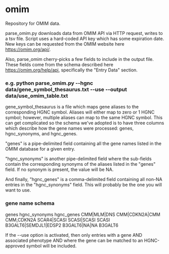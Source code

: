 # omim

Repository for OMIM data.

parse_omim.py downloads data from OMIM API via HTTP request, writes to a tsv file. Script uses a hard-coded API key which has some expiration date. New keys can be requested from the OMIM website here https://omim.org/api/.

Also, parse_omim cherry-picks a few fields to include in the output file. These fields come from the schema described here https://omim.org/help/api, specifically the "Entry Data" section.

### e.g. python parse_omim.py --hgnc data/gene_symbol_thesaurus.txt --use --output data/use_omim_table.txt

gene_symbol_thesaurus is a file which maps gene aliases to the corresponding HGNC symbol. Aliases will either map to zero or 1 HGNC symbol; however, multiple aliases can map to the same HGNC symbol. This can get complicated so the schema we've adopted is to have three columns which describe how the gene names were processed: genes, hgnc_synonyms, and hgnc_genes. 

"genes" is a pipe-delimited field containing all the gene names listed in the OMIM database for a given entry. 

"hgnc_synonyms" is another pipe-delimited field where the sub-fields contain the corresponding synonyms of the aliases listed in the "genes" field. If no synonym is present, the value will be NA. 

And finally, "hgnc_genes" is a comma-delimited field containing all non-NA entries in the "hgnc_synonyms" field. This will probably be the one you will want to use.

### gene name schema

genes   hgnc_synonyms   hgnc_genes
CMM|MLM|DNS     CMM|CDKN2A|CMM  CMM,CDKN2A
SCAR4|SCASI     SCASI|SCASI     SCASI
B3GALT6|SEMDJL1|EDSP2   B3GALT6|NA|NA   B3GALT6

If the --use option is activated, then only entries with a gene AND associated phenotype AND where the gene can be matched to an HGNC-approved symbol will be included.

